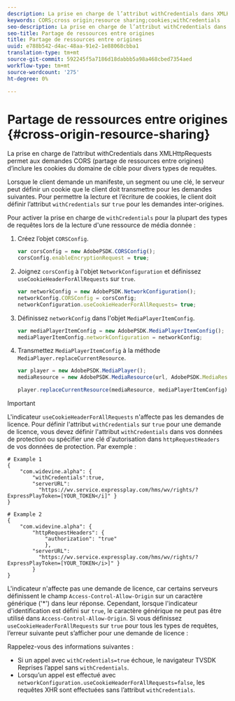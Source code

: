 ```yaml
---
description: La prise en charge de l’attribut withCredentials dans XMLHttpRequests permet aux demandes CORS (partage de ressources entre origines) d’inclure les cookies du domaine de cible pour divers types de requêtes.
keywords: CORS;cross origin;resource sharing;cookies;withCredentials
seo-description: La prise en charge de l’attribut withCredentials dans XMLHttpRequests permet aux demandes CORS (partage de ressources entre origines) d’inclure les cookies du domaine de cible pour divers types de requêtes.
seo-title: Partage de ressources entre origines
title: Partage de ressources entre origines
uuid: e788b542-d4ac-48aa-91e2-1e88068cbba1
translation-type: tm+mt
source-git-commit: 592245f5a7186d18dabbb5a98a468cbed7354aed
workflow-type: tm+mt
source-wordcount: '275'
ht-degree: 0%

---
```



# Partage de ressources entre origines {#cross-origin-resource-sharing}

La prise en charge de l’attribut withCredentials dans XMLHttpRequests permet aux demandes CORS (partage de ressources entre origines) d’inclure les cookies du domaine de cible pour divers types de requêtes.

Lorsque le client demande un manifeste, un segment ou une clé, le serveur peut définir un cookie que le client doit transmettre pour les demandes suivantes. Pour permettre la lecture et l’écriture de cookies, le client doit définir l’attribut `withCredentials` sur `true` pour les demandes inter-origines.

Pour activer la prise en charge de `withCredentials` pour la plupart des types de requêtes lors de la lecture d&#39;une ressource de média donnée :

1. Créez l’objet `CORSConfig`.

   ```js
   var corsConfig = new AdobePSDK.CORSConfig();  
   corsConfig.enableEncryptionRequest = true; 
   ```

1. Joignez `corsConfig` à l&#39;objet `NetworkConfiguration` et définissez `useCookieHeaderForAllRequests` sur `true`.

   ```js
   var networkConfig = new AdobePSDK.NetworkConfiguration();  
   networkConfig.CORSConfig = corsConfig; 
   networkConfiguration.useCookieHeaderForAllRequests= true;
   ```

1. Définissez `networkConfig` dans l&#39;objet `MediaPlayerItemConfig`.

   ```js
   var mediaPlayerItemConfig = new AdobePSDK.MediaPlayerItemConfig();  
   mediaPlayerItemConfig.networkConfiguration = networkConfig; 
   ```

1. Transmettez `MediaPlayerItemConfig` à la méthode `MediaPlayer.replaceCurrentResource`.

   ```js
   var player = new AdobePSDK.MediaPlayer(); 
   mediaResource = new AdobePSDK.MediaResource(url, AdobePSDK.MediaResourceType.HLS);  
   
   player.replaceCurrentResource(mediaResource, mediaPlayerItemConfig);  
   ```

>[!IMPORTANT]
>
>L&#39;indicateur `useCookieHeaderForAllRequests` n&#39;affecte pas les demandes de licence. Pour définir l&#39;attribut `withCredentials` sur `true` pour une demande de licence, vous devez définir l&#39;attribut `withCredentials` dans vos données de protection ou spécifier une clé d&#39;autorisation dans `httpRequestHeaders` de vos données de protection. Par exemple :

```
# Example 1 
{ 
    "com.widevine.alpha": {  
        "withCredentials":true,  
        "serverURL":  
          "https://wv.service.expressplay.com/hms/wv/rights/?ExpressPlayToken=[YOUR_TOKEN</i]" } 
} 
 
# Example 2 
{ 
    "com.widevine.alpha": { 
        "httpRequestHeaders": {  
            "authorization": "true"  
            }, 
        "serverURL":  
          "https://wv.service.expressplay.com/hms/wv/rights/?ExpressPlayToken=[YOUR_TOKEN</i>]" }
        } 
}
```

L&#39;indicateur n&#39;affecte pas une demande de licence, car certains serveurs définissent le champ `Access-Control-Allow-Origin` sur un caractère générique (&#39;*&#39;) dans leur réponse. Cependant, lorsque l&#39;indicateur d&#39;identification est défini sur `true`, le caractère générique ne peut pas être utilisé dans `Access-Control-Allow-Origin`. Si vous définissez `useCookieHeaderForAllRequests` sur `true` pour tous les types de requêtes, l’erreur suivante peut s’afficher pour une demande de licence :

Rappelez-vous des informations suivantes :

* Si un appel avec `withCredentials=true` échoue, le navigateur TVSDK Reprises l’appel sans `withCredentials`.
* Lorsqu’un appel est effectué avec `networkConfiguration.useCookieHeaderForAllRequests=false`, les requêtes XHR sont effectuées sans l’attribut `withCredentials`.